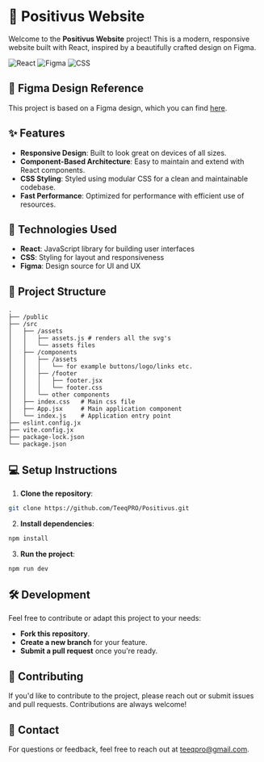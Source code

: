 # 🎨 Positivus Website

Welcome to the **Positivus Website** project! This is a modern, responsive website built with React, inspired by a beautifully crafted design on Figma. 

![React](https://img.shields.io/badge/React-18.3.1-blue) ![Figma](https://img.shields.io/badge/Figma-Design-orange) ![CSS](https://img.shields.io/badge/Styled%20with-CSS-blueviolet)

## 🔗 Figma Design Reference
This project is based on a Figma design, which you can find [here](https://www.figma.com/community/file/1230604708032389430).

## ✨ Features
- **Responsive Design**: Built to look great on devices of all sizes.
- **Component-Based Architecture**: Easy to maintain and extend with React components.
- **CSS Styling**: Styled using modular CSS for a clean and maintainable codebase.
- **Fast Performance**: Optimized for performance with efficient use of resources.
  
## 🚀 Technologies Used
- **React**: JavaScript library for building user interfaces
- **CSS**: Styling for layout and responsiveness
- **Figma**: Design source for UI and UX

## 📂 Project Structure

```
.
├── /public
├── /src
│   ├── /assets
│   │   ├── assets.js # renders all the svg's
│   │   └── assets files
│   ├── /components
│   │   ├── /assets
│   │   │   └── for example buttons/logo/links etc.
│   │   ├── /footer
│   │   │   ├── footer.jsx
│   │   │   └── footer.css
│   │   └── other components
│   ├── index.css   # Main css file
│   ├── App.jsx     # Main application component
│   └── index.js    # Application entry point
├── eslint.config.jx
├── vite.config.jx
├── package-lock.json
└── package.json   
```

## 💻 Setup Instructions
1. **Clone the repository**:
```bash
git clone https://github.com/TeeqPRO/Positivus.git
```
2. **Install dependencies**:
```bash
npm install
```
3. **Run the project**:
```bash
npm run dev
```

## 🛠️ Development
Feel free to contribute or adapt this project to your needs:
- **Fork this repository**.
- **Create a new branch** for your feature.
- **Submit a pull request** once you're ready.

## 🌟 Contributing
If you'd like to contribute to the project, please reach out or submit issues and pull requests. Contributions are always welcome!

## 📧 Contact
For questions or feedback, feel free to reach out at [teeqpro@gmail.com](mailto:teeqpro@gmail.com).
